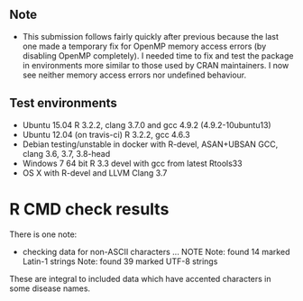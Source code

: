 ## Note
* This submission follows fairly quickly after previous because the last one made a temporary fix for OpenMP memory access errors (by disabling OpenMP completely). I needed time to fix and test the package in environments more similar to those used by CRAN maintainers. I now see neither memory access errors nor undefined behaviour.

## Test environments
* Ubuntu 15.04 R 3.2.2, clang 3.7.0 and gcc 4.9.2 (4.9.2-10ubuntu13)
* Ubuntu 12.04 (on travis-ci) R 3.2.2, gcc 4.6.3
* Debian testing/unstable in docker with R-devel, ASAN+UBSAN GCC, clang 3.6, 3.7, 3.8-head
* Windows 7 64 bit R 3.3 devel with gcc from latest Rtools33
* OS X with R-devel and LLVM Clang 3.7

# R CMD check results

There is one note:

* checking data for non-ASCII characters ... NOTE
  Note: found 14 marked Latin-1 strings
  Note: found 39 marked UTF-8 strings

These are integral to included data which have accented characters in some disease names.
